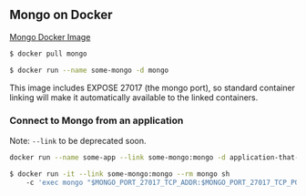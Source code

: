 ## Mongo on Docker

[Mongo Docker Image](https://hub.docker.com/r/library/mongo/)

```bash
$ docker pull mongo

$ docker run --name some-mongo -d mongo
```

This image includes EXPOSE 27017 (the mongo port), so standard container linking will make it automatically available to the linked containers.

### Connect to Mongo from an application

Note: ``--link`` to be deprecated soon.

```bash
docker run --name some-app --link some-mongo:mongo -d application-that-uses-mongo
```

```bash
$ docker run -it --link some-mongo:mongo --rm mongo sh 
    -c 'exec mongo "$MONGO_PORT_27017_TCP_ADDR:$MONGO_PORT_27017_TCP_PORT/test"'
```

